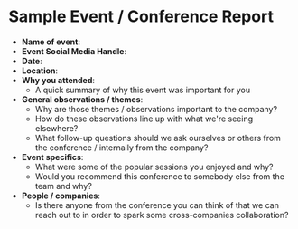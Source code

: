 # Sample Event / Conference Report

* **Name of event**:
*  **Event Social Media Handle**:
* **Date**:
* **Location**:
* **Why you attended**: 
	* A quick summary of why this event was important for you
*  **General observations / themes**: 
	* Why are those themes / observations important to the company?
	* How do these observations line up with what we're seeing elsewhere?
	* What follow-up questions should we ask ourselves or others from the conference / internally from the company?
* **Event specifics**:
	* What were some of the popular sessions you enjoyed and why?
	* Would you recommend this conference to somebody else from the team and why?
* **People / companies**:
	* Is there anyone from the conference you can think of that we can reach out to in order to spark some cross-companies collaboration?